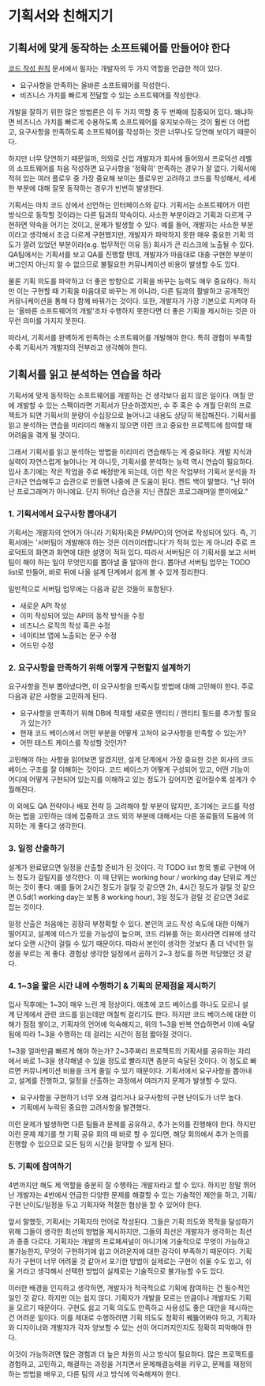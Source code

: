 # 기획서와 친해지기

## 기획서에 맞게 동작하는 소프트웨어를 만들어야 한다

[코드 작성 원칙](https://github.com/Zeniuus/basics-of-server-development/blob/main/code-and-architecture/principles-of-writing-code.md) 문서에서 필자는 개발자의 두 가지 역할을 언급한 적이 있다.

- 요구사항을 만족하는 올바른 소프트웨어를 작성한다.
- 비즈니스 가치를 빠르게 전달할 수 있는 소프트웨어를 작성한다.

개발을 잘하기 위한 많은 방법론은 이 두 가지 역할 중 두 번째에 집중되어 있다. 왜냐하면 비즈니스 가치를 빠르게 수용하도록 소프트웨어를 유지보수하는 것이 훨씬 더 어렵고, 요구사항을 만족하도록 소프트웨어를 작성하는 것은 너무나도 당연해 보이기 때문이다.

하지만 너무 당연하기 때문일까, 의외로 신입 개발자가 회사에 들어와서 프로덕션 레벨의 소프트웨어를 처음 작성하면 요구사항을 '정확히' 만족하는 경우가 잘 없다. 기획서에 적혀 있는 여러 플로우 중 가장 중요해 보이는 플로우만 고려하고 코드를 작성해서, 세세한 부분에 대해 잘못 동작하는 경우가 빈번히 발생한다.

기획서는 마치 코드 상에서 선언하는 인터페이스와 같다. 기획서는 소프트웨어가 이런 방식으로 동작할 것이라는 다른 팀과의 약속이다. 사소한 부분이라고 기획과 다르게 구현하면 약속을 어기는 것이고, 문제가 발생할 수 있다. 예를 들어, 개발자는 사소한 부분이라고 생각해서 조금 다르게 구현했지만, 개발자가 파악하지 못한 매우 중요한 기획 의도가 깔려 있었던 부분이라(e.g. 법무적인 이유 등) 회사가 큰 리스크에 노출될 수 있다. QA팀에서는 기획서를 보고 QA를 진행할 텐데, 개발자가 마음대로 대충 구현한 부분이 버그인지 아닌지 알 수 없으므로 불필요한 커뮤니케이션 비용이 발생할 수도 있다.

물론 기획 의도를 파악하고 더 좋은 방향으로 기획을 바꾸는 능력도 매우 중요하다. 하지만 이는 구현할 때 기획을 마음대로 바꾸는 게 아니라, 다른 팀과의 활발하고 공개적인 커뮤니케이션을 통해 다 함께 바꿔가는 것이다. 또한, 개발자가 가장 기본으로 지켜야 하는 '올바른 소프트웨어의 개발'조차 수행하지 못한다면 더 좋은 기획을 제시하는 것은 아무런 의미를 가지지 못한다.

따라서, 기획서를 완벽하게 만족하는 소프트웨어를 개발해야 한다. 특히 경험이 부족할 수록 기획서가 개발자의 전부라고 생각해야 한다.

## 기획서를 읽고 분석하는 연습을 하라

기획서에 맞게 동작하는 소프트웨어를 개발하는 건 생각보다 쉽지 않은 일이다. 며칠 안에 개발할 수 있는 스펙이라면 기획서가 단순하겠지만, 수 주 혹은 수 개월 단위의 프로젝트가 되면 기획서의 분량이 수십장으로 늘어나고 내용도 상당히 복잡해진다. 기획서를 읽고 분석하는 연습을 미리미리 해놓지 않으면 이런 크고 중요한 프로젝트에 참여할 때 어려움을 겪게 될 것이다.

그래서 기획서를 읽고 분석하는 방법을 미리미리 연습해두는 게 중요하다. 개발 지식과 실력이 자연스럽게 늘어나는 게 아니듯, 기획서를 분석하는 능력 역시 연습이 필요하다. 입사 초기에는 작은 작업을 주로 배정받게 되는데, 이런 작은 작업부터 기획서 분석을 차근차근 연습해두고 습관으로 만들면 나중에 큰 도움이 된다. 켄트 백이 말했다. "난 뛰어난 프로그래머가 아니에요. 단지 뛰어난 습관을 지닌 괜찮은 프로그래머일 뿐이에요."

### 1. 기획서에서 요구사항 뽑아내기

기획서는 개발자의 언어가 아니라 기획자(혹은 PM/PO)의 언어로 작성되어 있다. 즉, 기획서에는 '서버팀이 개발해야 하는 것은 이러이러합니다'가 적혀 있는 게 아니라 주로 프로덕트의 화면과 화면에 대한 설명이 적혀 있다. 따라서 서버팀은 이 기획서를 보고 서버팀이 해야 하는 일이 무엇인지를 뽑아낼 줄 알아야 한다. 뽑아낸 서버팀 업무는 TODO list로 만들어, 바로 뒤에 나올 설계 단계에서 쉽게 볼 수 있게 정리한다.

일반적으로 서버팀 업무에는 다음과 같은 것들이 포함된다.

- 새로운 API 작성
- 이미 작성되어 있는 API의 동작 방식을 수정
- 비즈니스 로직의 작성 혹은 수정
- 네이티브 앱에 노출되는 문구 수정
- 어드민 수정

### 2. 요구사항을 만족하기 위해 어떻게 구현할지 설계하기

요구사항을 전부 뽑아냈다면, 이 요구사항을 만족시킬 방법에 대해 고민해야 한다. 주로 다음과 같은 사항을 고민하게 된다.

- 요구사항을 만족하기 위해 DB에 적재할 새로운 엔티티 / 엔티티 필드를 추가할 필요가 있는가?
- 현재 코드 베이스에서 어떤 부분을 어떻게 고쳐야 요구사항을 만족할 수 있는가?
- 어떤 테스트 케이스를 작성할 것인가?

고민해야 하는 사항을 읽어보면 알겠지만, 설계 단계에서 가장 중요한 것은 회사의 코드 베이스 구조를 잘 이해하는 것이다. 코드 베이스가 어떻게 구성되어 있고, 어떤 기능이 어디에 어떻게 구현되어 있는지를 이해하고 있는 정도가 깊어지면 깊어질수록 설계가 수월해진다.

이 외에도 QA 전략이나 배포 전략 등 고려해야 할 부분이 많지만, 초기에는 코드를 작성하는 법을 고민하는 데에 집중하고 코드 외의 부분에 대해서는 다른 동료들의 도움에 의지하는 게 좋다고 생각한다.

### 3. 일정 산출하기

설계가 완료됐으면 일정을 산출할 준비가 된 것이다. 각 TODO list 항목 별로 구현에 어느 정도가 걸릴지를 생각한다. 이 때 단위는 working hour / working day 단위로 계산하는 것이 좋다. 예를 들어 2시간 정도가 걸릴 것 같으면 2h, 4시간 정도가 걸릴 것 같으면 0.5d(1 working day는 보통 8 working hour), 3일 정도가 걸릴 것 같으면 3d로 잡는 것이다.

일정 산출은 처음에는 굉장히 부정확할 수 있다. 본인의 코드 작성 속도에 대한 이해가 떨어지고, 설계에 미스가 있을 가능성이 높으며, 코드 리뷰를 하는 회사라면 리뷰에 생각보다 오랜 시간이 걸릴 수 있기 때문이다. 따라서 본인이 생각한 것보다 좀 더 넉넉한 일정을 부르는 게 좋다. 경험상 생각한 일정에서 곱하기 2~3 정도를 하면 적당했던 것 같다.

### 4. 1~3을 짧은 시간 내에 수행하기 & 기획의 문제점을 제시하기

입사 직후에는 1\~3이 매우 느린 게 정상이다. 애초에 코드 베이스를 하나도 모르니 설계 단계에서 관련 코드를 읽는데만 며칠씩 걸리기도 한다. 하지만 코드 베이스에 대한 이해가 점점 쌓이고, 기획자의 언어에 익숙해지고, 위의 1~3을 반복 연습하면서 이에 숙달됨에 따라 1\~3을 수행하는 데 걸리는 시간이 점점 짧아질 것이다.

1\~3을 얼마만큼 빠르게 해야 하는가? 2\~3주짜리 프로젝트의 기획서를 공유하는 자리에서 바로 1~3을 생각해낼 수 있을 정도로 빨라지면 충분히 숙달된 것이다. 이 정도로 빠르면 커뮤니케이션 비용을 크게 줄일 수 있기 때문이다. 기획서에서 요구사항을 뽑아내고, 설계를 진행하고, 일정을 산출하는 과정에서 여러가지 문제가 발생할 수 있다.

- 요구사항을 구현하기 너무 오래 걸리거나 요구사항의 구현 난이도가 너무 높다.
- 기획에서 누락된 중요한 고려사항을 발견했다.

이런 문제가 발생하면 다른 팀들과 문제를 공유하고, 추가 논의를 진행해야 한다. 하지만 이런 문제 제기를 첫 기획 공유 회의 때 바로 할 수 있다면, 해당 회의에서 추가 논의를 진행할 수 있으므로 모든 팀의 시간을 절약할 수 있게 된다.

### 5. 기획에 참여하기

4번까지만 해도 제 역할을 충분히 잘 수행하는 개발자라고 할 수 있다. 하지만 정말 뛰어난 개발자는 4번에서 언급한 다양한 문제를 해결할 수 있는 기술적인 제안을 하고, 기획/구현 난이도/일정을 두고 기획자와 적절한 협상을 할 수 있어야 한다.

앞서 말했듯, 기획서는 기획자의 언어로 작성된다. 그들은 기획 의도와 목적을 달성하기 위해 그들이 생각한 최선의 방법을 제시하지만, 그들의 최선은 개발자가 생각하는 최선과 종종 다르다. 기획자는 개발의 프로페셔널이 아니기에 기술적으로 무엇이 가능하고 불가능한지, 무엇이 구현하기에 쉽고 어려운지에 대한 감각이 부족하기 때문이다. 기획자가 구현이 너무 어려울 것 같아서 포기한 방법이 실제로는 구현이 쉬울 수도 있고, 쉬울 거라고 생각해서 선택한 방법이 실제로는 기술적으로 불가능할 수도 있다.

이러한 배경을 인지하고 생각하면, 개발자가 적극적으로 기획에 참여하는 건 필수적인 일인 것 같다. 하지만 이는 쉽지 않다. 기획자가 개발을 모르는 만큼이나 개발자도 기획을 모르기 때문이다. 구현도 쉽고 기획 의도도 만족하고 사용성도 좋은 대안을 제시하는 건 어려운 일이다. 이를 제대로 수행하려면 기획 의도도 정확히 꿰뚫어봐야 하고, 기획자와 디자이너와 개발자가 각자 양보할 수 있는 선이 어디까지인지도 정확히 피악해야 한다.

이것이 가능하려면 많은 경험과 더 높은 차원의 사고 방식이 필요하다. 많은 프로젝트를 경험하고, 고민하고, 해결하는 과정을 거치면서 문제해결능력을 키우고, 문제를 재정의하는 방법을 배우고, 다른 팀의 사고 방식에 익숙해져야 한다.
